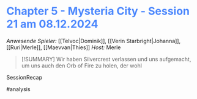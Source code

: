 # <font color = 4d88fd>Chapter 5 - Mysteria City - Session 21 am 08.12.2024</font>

_Anwesende Spieler:_ [[Telvoc|Dominik]], [[Verin Starbright|Johanna]], [[Ruri|Merle]], [[Maevvan|Thies]]
_Host:_ Merle

>[!SUMMARY]
Wir haben Silvercrest verlassen und uns aufgemacht, um uns auch den Orb of Fire zu holen, der wohl 

SessionRecap

#analysis